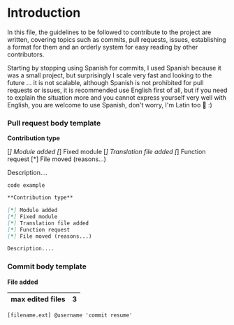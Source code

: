 # Introduction

In this file, the guidelines to be followed to contribute to the project are written, covering topics such as commits, pull requests, issues, establishing a format for them and an orderly system for easy reading by other contributors.

Starting by stopping using Spanish for commits, I used Spanish because it was a small project, but surprisingly I scale very fast and looking to the future ... it is not scalable, although Spanish is not prohibited for pull requests or issues, it is recommended use English first of all, but if you need to explain the situation more and you cannot express yourself very well with English, you are welcome to use Spanish, don't worry, I'm Latin too 🌮 :)

### Pull request body template

**Contribution type**

[*] Module added
[*] Fixed module
[*] Translation file added
[*] Function request
[*] File moved (reasons...)

Description....

`code example`

```markdown
**Contribution type**

[*] Module added
[*] Fixed module
[*] Translation file added
[*] Function request
[*] File moved (reasons...)

Description....
```

### Commit body template

**File added**

| max edited files | 3   |
| ---------------- | --- |

```
[filename.ext] @username 'commit resume'
```
